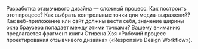 Разработка отзывчивого дизайна — сложный процесс. Как построить этот процесс? 
Как выбрать контрольные точки для медиа-выражений? Как веб-приложение или сайт 
должны вести себя, значение ширины окна браузера попадает между этими точками? 
Вашему вниманию предлагается фрагмент книги Стивена Хэя «Рабочий процесс 
проектирования отзывчивого дизайна» («Responsive Design Workflow»).
